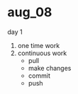 # aug_08
day 1
1) one time work 
2) continuous work
   - pull
   - make changes
   - commit 
   - push
